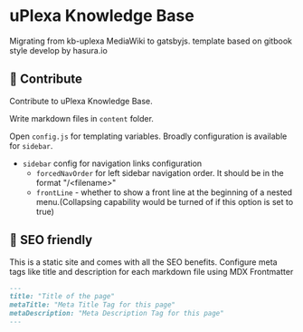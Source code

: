 # uPlexa Knowledge Base

Migrating from kb-uplexa MediaWiki to gatsbyjs. template based on gitbook style develop by hasura.io


## 🚀 Contribute

Contribute to uPlexa Knowledge Base.

Write markdown files in `content` folder.

Open `config.js` for templating variables. Broadly configuration is available for `sidebar`.

- `sidebar` config for navigation links configuration
    - `forcedNavOrder` for left sidebar navigation order. It should be in the format "/\<filename>"
    - `frontLine` - whether to show a front line at the beginning of a nested menu.(Collapsing capability would be turned of if this option is set to true)


## 🤖 SEO friendly

This is a static site and comes with all the SEO benefits. Configure meta tags like title and description for each markdown file using MDX Frontmatter

```markdown
---
title: "Title of the page"
metaTitle: "Meta Title Tag for this page"
metaDescription: "Meta Description Tag for this page"
---
